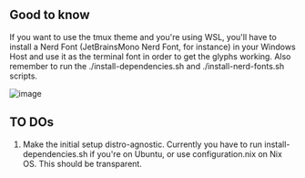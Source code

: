 ## Good to know
If you want to use the tmux theme and you're using WSL, you'll have to install a Nerd Font (JetBrainsMono Nerd Font, for instance) in your Windows Host and use it as the terminal font in order to get the glyphs working. Also remember to run the ./install-dependencies.sh and ./install-nerd-fonts.sh scripts.

![image](https://github.com/DiegoYegros/dotfiles/assets/64743423/6b2bf4e6-653f-4acd-877c-c5b1106a0c7c)

## TO DOs
1. Make the initial setup distro-agnostic. Currently you have to run install-dependencies.sh if you're on Ubuntu, or use configuration.nix on Nix OS. This should be transparent.
